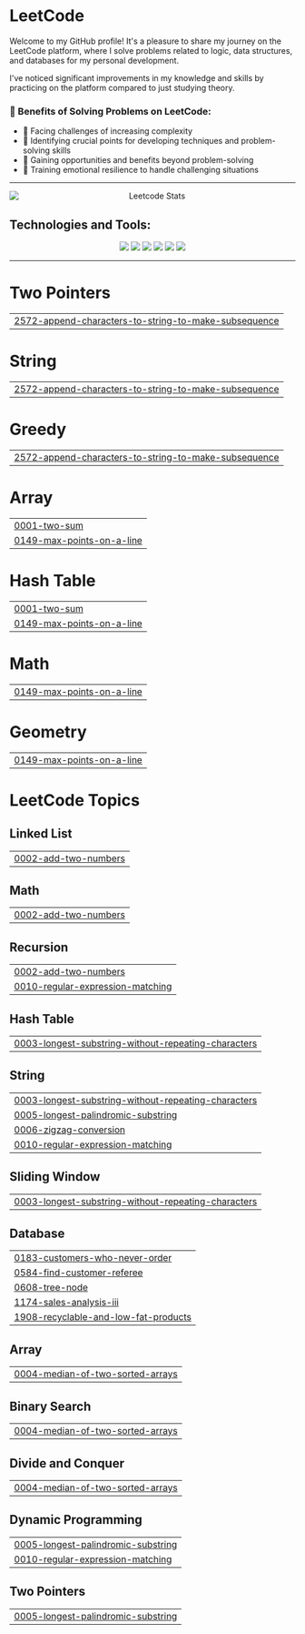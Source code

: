 # LeetCode
Welcome to my GitHub profile! It's a pleasure to share my journey on the LeetCode platform, where I solve problems related to logic, data structures, and databases for my personal development. 

I've noticed significant improvements in my knowledge and skills by practicing on the platform compared to just studying theory.

### 🚀 Benefits of Solving Problems on LeetCode:
- 🌟 Facing challenges of increasing complexity
- 🧠 Identifying crucial points for developing techniques and problem-solving skills
- 💼 Gaining opportunities and benefits beyond problem-solving
- 💪 Training emotional resilience to handle challenging situations

---

<p align="center">
  <img src="https://leetcard.jacoblin.cool/Felipecardosovargas?theme=dark&font=Arvo&ext=activity" alt="Leetcode Stats" style="display: block; margin: 0 auto;">
</p>


## Technologies and Tools:

<p align="center">
  <img src="https://img.shields.io/badge/Python-3776AB?style=for-the-badge&logo=python&logoColor=white" />
  <img src="https://img.shields.io/badge/Java-007396?style=for-the-badge&logo=java&logoColor=white" />
  <img src="https://img.shields.io/badge/Django-092E20?style=for-the-badge&logo=django&logoColor=white" />
  <img src="https://img.shields.io/badge/Flask-000000?style=for-the-badge&logo=flask&logoColor=white" />
  <img src="https://img.shields.io/badge/MySQL-4479A1?style=for-the-badge&logo=mysql&logoColor=white" />
  <img src="https://img.shields.io/badge/Spring-6DB33F?style=for-the-badge&logo=spring&logoColor=white" />
</p>

---

# Two Pointers
|  |
| ------- |
| [2572-append-characters-to-string-to-make-subsequence](https://github.com/Felipecardosovargas/LeetCode/tree/master/2572-append-characters-to-string-to-make-subsequence) |
# String
|  |
| ------- |
| [2572-append-characters-to-string-to-make-subsequence](https://github.com/Felipecardosovargas/LeetCode/tree/master/2572-append-characters-to-string-to-make-subsequence) |
# Greedy
|  |
| ------- |
| [2572-append-characters-to-string-to-make-subsequence](https://github.com/Felipecardosovargas/LeetCode/tree/master/2572-append-characters-to-string-to-make-subsequence) |
# Array
|  |
| ------- |
| [0001-two-sum](https://github.com/Felipecardosovargas/LeetCode/tree/master/0001-two-sum) |
| [0149-max-points-on-a-line](https://github.com/Felipecardosovargas/LeetCode/tree/master/0149-max-points-on-a-line) |
# Hash Table
|  |
| ------- |
| [0001-two-sum](https://github.com/Felipecardosovargas/LeetCode/tree/master/0001-two-sum) |
| [0149-max-points-on-a-line](https://github.com/Felipecardosovargas/LeetCode/tree/master/0149-max-points-on-a-line) |
# Math
|  |
| ------- |
| [0149-max-points-on-a-line](https://github.com/Felipecardosovargas/LeetCode/tree/master/0149-max-points-on-a-line) |
# Geometry
|  |
| ------- |
| [0149-max-points-on-a-line](https://github.com/Felipecardosovargas/LeetCode/tree/master/0149-max-points-on-a-line) |

<!---LeetCode Topics Start-->
# LeetCode Topics
## Linked List
|  |
| ------- |
| [0002-add-two-numbers](https://github.com/Felipecardosovargas/LeetCode/tree/master/0002-add-two-numbers) |
## Math
|  |
| ------- |
| [0002-add-two-numbers](https://github.com/Felipecardosovargas/LeetCode/tree/master/0002-add-two-numbers) |
## Recursion
|  |
| ------- |
| [0002-add-two-numbers](https://github.com/Felipecardosovargas/LeetCode/tree/master/0002-add-two-numbers) |
| [0010-regular-expression-matching](https://github.com/Felipecardosovargas/LeetCode/tree/master/0010-regular-expression-matching) |
## Hash Table
|  |
| ------- |
| [0003-longest-substring-without-repeating-characters](https://github.com/Felipecardosovargas/LeetCode/tree/master/0003-longest-substring-without-repeating-characters) |
## String
|  |
| ------- |
| [0003-longest-substring-without-repeating-characters](https://github.com/Felipecardosovargas/LeetCode/tree/master/0003-longest-substring-without-repeating-characters) |
| [0005-longest-palindromic-substring](https://github.com/Felipecardosovargas/LeetCode/tree/master/0005-longest-palindromic-substring) |
| [0006-zigzag-conversion](https://github.com/Felipecardosovargas/LeetCode/tree/master/0006-zigzag-conversion) |
| [0010-regular-expression-matching](https://github.com/Felipecardosovargas/LeetCode/tree/master/0010-regular-expression-matching) |
## Sliding Window
|  |
| ------- |
| [0003-longest-substring-without-repeating-characters](https://github.com/Felipecardosovargas/LeetCode/tree/master/0003-longest-substring-without-repeating-characters) |
## Database
|  |
| ------- |
| [0183-customers-who-never-order](https://github.com/Felipecardosovargas/LeetCode/tree/master/0183-customers-who-never-order) |
| [0584-find-customer-referee](https://github.com/Felipecardosovargas/LeetCode/tree/master/0584-find-customer-referee) |
| [0608-tree-node](https://github.com/Felipecardosovargas/LeetCode/tree/master/0608-tree-node) |
| [1174-sales-analysis-iii](https://github.com/Felipecardosovargas/LeetCode/tree/master/1174-sales-analysis-iii) |
| [1908-recyclable-and-low-fat-products](https://github.com/Felipecardosovargas/LeetCode/tree/master/1908-recyclable-and-low-fat-products) |
## Array
|  |
| ------- |
| [0004-median-of-two-sorted-arrays](https://github.com/Felipecardosovargas/LeetCode/tree/master/0004-median-of-two-sorted-arrays) |
## Binary Search
|  |
| ------- |
| [0004-median-of-two-sorted-arrays](https://github.com/Felipecardosovargas/LeetCode/tree/master/0004-median-of-two-sorted-arrays) |
## Divide and Conquer
|  |
| ------- |
| [0004-median-of-two-sorted-arrays](https://github.com/Felipecardosovargas/LeetCode/tree/master/0004-median-of-two-sorted-arrays) |
## Dynamic Programming
|  |
| ------- |
| [0005-longest-palindromic-substring](https://github.com/Felipecardosovargas/LeetCode/tree/master/0005-longest-palindromic-substring) |
| [0010-regular-expression-matching](https://github.com/Felipecardosovargas/LeetCode/tree/master/0010-regular-expression-matching) |
## Two Pointers
|  |
| ------- |
| [0005-longest-palindromic-substring](https://github.com/Felipecardosovargas/LeetCode/tree/master/0005-longest-palindromic-substring) |
<!---LeetCode Topics End-->
